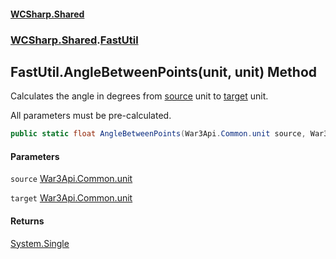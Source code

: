 #### [WCSharp.Shared](index.md 'index')
### [WCSharp.Shared](WCSharp.Shared.md 'WCSharp.Shared').[FastUtil](WCSharp.Shared.FastUtil.md 'WCSharp.Shared.FastUtil')

## FastUtil.AngleBetweenPoints(unit, unit) Method

Calculates the angle in degrees from [source](WCSharp.Shared.FastUtil.AngleBetweenPoints(War3Api.Common.unit,War3Api.Common.unit).md#WCSharp.Shared.FastUtil.AngleBetweenPoints(War3Api.Common.unit,War3Api.Common.unit).source 'WCSharp.Shared.FastUtil.AngleBetweenPoints(War3Api.Common.unit, War3Api.Common.unit).source') unit to [target](WCSharp.Shared.FastUtil.AngleBetweenPoints(War3Api.Common.unit,War3Api.Common.unit).md#WCSharp.Shared.FastUtil.AngleBetweenPoints(War3Api.Common.unit,War3Api.Common.unit).target 'WCSharp.Shared.FastUtil.AngleBetweenPoints(War3Api.Common.unit, War3Api.Common.unit).target') unit.  
  
All parameters must be pre-calculated.

```csharp
public static float AngleBetweenPoints(War3Api.Common.unit source, War3Api.Common.unit target);
```
#### Parameters

<a name='WCSharp.Shared.FastUtil.AngleBetweenPoints(War3Api.Common.unit,War3Api.Common.unit).source'></a>

`source` [War3Api.Common.unit](https://docs.microsoft.com/en-us/dotnet/api/War3Api.Common.unit 'War3Api.Common.unit')

<a name='WCSharp.Shared.FastUtil.AngleBetweenPoints(War3Api.Common.unit,War3Api.Common.unit).target'></a>

`target` [War3Api.Common.unit](https://docs.microsoft.com/en-us/dotnet/api/War3Api.Common.unit 'War3Api.Common.unit')

#### Returns
[System.Single](https://docs.microsoft.com/en-us/dotnet/api/System.Single 'System.Single')
